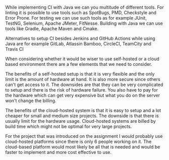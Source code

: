 While implementing CI with Java we can you multitude of different tools. For linting it is possible to use tools such as SpotBugs, PMD, Checkstyle and Error Prone. For testing we can use such tools as for example JUnit, TestNG, Selenium, Apache JMeter, FitNesse. Building with Java we can use tools like Gradle, Apache Maven and Cmake.

Alternatives to setup CI besides Jenkins and GitHub Actions while using Java are for example GitLab, Atlassin Bamboo, CircleCI, TeamCity and Travis CI

When considering whether it would be wiser to use self-hosted or a cloud based
environment there are a few elements that we need to consider. 

The benefits of a self-hosted setup is that it is very flexible and the only limit is the amount of hardware at hand. It is also more secure since others can't get access to it. The downsides are that they can be very
complicated to setup and there is the risk of hardware failure. You also have
to pay for the hardware which can get very expensive but what you do on the 
server won't change the billing.

The benefits of the cloud-hosted system is that it is easy to setup and a lot 
cheaper for small and medium size projects. The downside
is that there is usually limit for the hardware usage. Cloud-hosted systems are billed by build time which might not be optimal for very large projects.  

For the project that was introduced on the assignment I would probably use
cloud-hosted platforms since there is only 6 people working on it. The cloud-based platform would most likely be all that is needed and would be faster to implement and more cost effective to use.